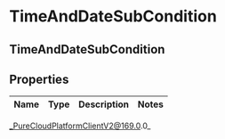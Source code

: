# TimeAndDateSubCondition

## TimeAndDateSubCondition

## Properties

|Name | Type | Description | Notes|
|------------ | ------------- | ------------- | -------------|



_PureCloudPlatformClientV2@169.0.0_
